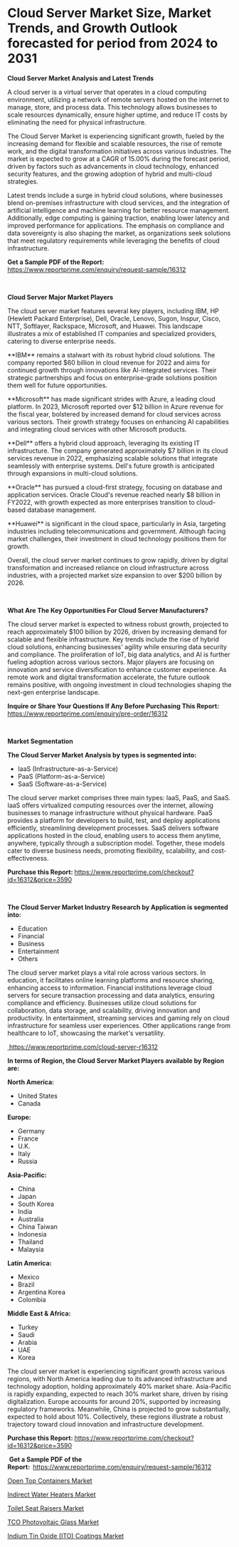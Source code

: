 <p><h1>Cloud Server Market Size, Market Trends, and Growth Outlook forecasted for period from 2024 to 2031</h1></p><p><strong>Cloud Server Market Analysis and Latest Trends</strong></p>
<p><p>A cloud server is a virtual server that operates in a cloud computing environment, utilizing a network of remote servers hosted on the internet to manage, store, and process data. This technology allows businesses to scale resources dynamically, ensure higher uptime, and reduce IT costs by eliminating the need for physical infrastructure.</p><p>The Cloud Server Market is experiencing significant growth, fueled by the increasing demand for flexible and scalable resources, the rise of remote work, and the digital transformation initiatives across various industries. The market is expected to grow at a CAGR of 15.00% during the forecast period, driven by factors such as advancements in cloud technology, enhanced security features, and the growing adoption of hybrid and multi-cloud strategies. </p><p>Latest trends include a surge in hybrid cloud solutions, where businesses blend on-premises infrastructure with cloud services, and the integration of artificial intelligence and machine learning for better resource management. Additionally, edge computing is gaining traction, enabling lower latency and improved performance for applications. The emphasis on compliance and data sovereignty is also shaping the market, as organizations seek solutions that meet regulatory requirements while leveraging the benefits of cloud infrastructure.</p></p>
<p><strong>Get a Sample PDF of the Report:&nbsp;</strong> <a href="https://www.reportprime.com/enquiry/request-sample/16312?utm_campaign=1512&utm_medium=2&utm_source=Github&utm_content=ia&utm_term=02122024&utm_id=cloud-server">https://www.reportprime.com/enquiry/request-sample/16312</a></p>
<p>&nbsp;</p>
<p><strong>Cloud Server Major Market Players</strong></p>
<p><p>The cloud server market features several key players, including IBM, HP (Hewlett Packard Enterprise), Dell, Oracle, Lenovo, Sugon, Inspur, Cisco, NTT, Softlayer, Rackspace, Microsoft, and Huawei. This landscape illustrates a mix of established IT companies and specialized providers, catering to diverse enterprise needs.</p><p>**IBM** remains a stalwart with its robust hybrid cloud solutions. The company reported $60 billion in cloud revenue for 2022 and aims for continued growth through innovations like AI-integrated services. Their strategic partnerships and focus on enterprise-grade solutions position them well for future opportunities.</p><p>**Microsoft** has made significant strides with Azure, a leading cloud platform. In 2023, Microsoft reported over $12 billion in Azure revenue for the fiscal year, bolstered by increased demand for cloud services across various sectors. Their growth strategy focuses on enhancing AI capabilities and integrating cloud services with other Microsoft products.</p><p>**Dell** offers a hybrid cloud approach, leveraging its existing IT infrastructure. The company generated approximately $7 billion in its cloud services revenue in 2022, emphasizing scalable solutions that integrate seamlessly with enterprise systems. Dell's future growth is anticipated through expansions in multi-cloud solutions.</p><p>**Oracle** has pursued a cloud-first strategy, focusing on database and application services. Oracle Cloud's revenue reached nearly $8 billion in FY2022, with growth expected as more enterprises transition to cloud-based database management.</p><p>**Huawei** is significant in the cloud space, particularly in Asia, targeting industries including telecommunications and government. Although facing market challenges, their investment in cloud technology positions them for growth. </p><p>Overall, the cloud server market continues to grow rapidly, driven by digital transformation and increased reliance on cloud infrastructure across industries, with a projected market size expansion to over $200 billion by 2026.</p></p>
<p>&nbsp;</p>
<p><strong>What Are The Key Opportunities For Cloud Server Manufacturers?</strong></p>
<p><p>The cloud server market is expected to witness robust growth, projected to reach approximately $100 billion by 2026, driven by increasing demand for scalable and flexible infrastructure. Key trends include the rise of hybrid cloud solutions, enhancing businesses' agility while ensuring data security and compliance. The proliferation of IoT, big data analytics, and AI is further fueling adoption across various sectors. Major players are focusing on innovation and service diversification to enhance customer experience. As remote work and digital transformation accelerate, the future outlook remains positive, with ongoing investment in cloud technologies shaping the next-gen enterprise landscape.</p></p>
<p><strong>Inquire or Share Your Questions If Any Before Purchasing This Report:</strong> <a href="https://www.reportprime.com/enquiry/pre-order/16312?utm_campaign=1512&utm_medium=2&utm_source=Github&utm_content=ia&utm_term=02122024&utm_id=cloud-server">https://www.reportprime.com/enquiry/pre-order/16312</a></p>
<p>&nbsp;</p>
<p><strong>Market Segmentation</strong></p>
<p><strong>The Cloud Server Market Analysis by types is segmented into:</strong></p>
<p><ul><li>IaaS (Infrastructure-as-a-Service)</li><li>PaaS (Platform-as-a-Service)</li><li>SaaS (Software-as-a-Service)</li></ul></p>
<p><p>The cloud server market comprises three main types: IaaS, PaaS, and SaaS. IaaS offers virtualized computing resources over the internet, allowing businesses to manage infrastructure without physical hardware. PaaS provides a platform for developers to build, test, and deploy applications efficiently, streamlining development processes. SaaS delivers software applications hosted in the cloud, enabling users to access them anytime, anywhere, typically through a subscription model. Together, these models cater to diverse business needs, promoting flexibility, scalability, and cost-effectiveness.</p></p>
<p><strong>Purchase this Report:&nbsp;</strong><a href="https://www.reportprime.com/checkout?id=16312&price=3590&utm_campaign=1512&utm_medium=2&utm_source=Github&utm_content=ia&utm_term=02122024&utm_id=cloud-server">https://www.reportprime.com/checkout?id=16312&price=3590</a></p>
<p>&nbsp;</p>
<p><strong>The Cloud Server Market Industry Research by Application is segmented into:</strong></p>
<p><ul><li>Education</li><li>Financial</li><li>Business</li><li>Entertainment</li><li>Others</li></ul></p>
<p><p>The cloud server market plays a vital role across various sectors. In education, it facilitates online learning platforms and resource sharing, enhancing access to information. Financial institutions leverage cloud servers for secure transaction processing and data analytics, ensuring compliance and efficiency. Businesses utilize cloud solutions for collaboration, data storage, and scalability, driving innovation and productivity. In entertainment, streaming services and gaming rely on cloud infrastructure for seamless user experiences. Other applications range from healthcare to IoT, showcasing the market's versatility.</p></p>
<p><a href="https://www.reportprime.com/cloud-server-r16312?utm_campaign=1512&utm_medium=2&utm_source=Github&utm_content=ia&utm_term=02122024&utm_id=cloud-server">&nbsp;https://www.reportprime.com/cloud-server-r16312</a></p>
<p><strong>In terms of Region, the Cloud Server Market Players available by Region are:</strong></p>
<p>
    <p> <strong> North America: </strong>
        <ul>
            <li>United States</li>
            <li>Canada</li>
        </ul>
        </p> 
    <p> <strong> Europe: </strong>
        <ul>
            <li>Germany</li>
            <li>France</li>
            <li>U.K.</li>
            <li>Italy</li>
            <li>Russia</li>
        </ul>
        </p> 
    <p> <strong> Asia-Pacific: </strong>
        <ul>
            <li>China</li>
            <li>Japan</li>
            <li>South Korea</li>
            <li>India</li>
            <li>Australia</li>
            <li>China Taiwan</li>
            <li>Indonesia</li>
            <li>Thailand</li>
            <li>Malaysia</li>
        </ul>
        </p> 
    <p> <strong> Latin America: </strong>
        <ul>
            <li>Mexico</li>
            <li>Brazil</li>
            <li>Argentina Korea</li>
            <li>Colombia</li>
        </ul>
        </p> 
    <p> <strong> Middle East & Africa: </strong>
        <ul>
            <li>Turkey</li>
            <li>Saudi</li>
            <li>Arabia</li>
            <li>UAE</li>
            <li>Korea</li>
        </ul>
    </p>
    </p>
<p><p>The cloud server market is experiencing significant growth across various regions, with North America leading due to its advanced infrastructure and technology adoption, holding approximately 40% market share. Asia-Pacific is rapidly expanding, expected to reach 30% market share, driven by rising digitalization. Europe accounts for around 20%, supported by increasing regulatory frameworks. Meanwhile, China is projected to grow substantially, expected to hold about 10%. Collectively, these regions illustrate a robust trajectory toward cloud innovation and infrastructure development.</p></p>
<p><strong>Purchase this Report: </strong><a href="https://www.reportprime.com/checkout?id=16312&price=3590&utm_campaign=1512&utm_medium=2&utm_source=Github&utm_content=ia&utm_term=02122024&utm_id=cloud-server">https://www.reportprime.com/checkout?id=16312&price=3590</a></p>
<p>&nbsp;<strong>Get a Sample PDF of the Report:&nbsp;&nbsp;</strong><a href="https://www.reportprime.com/enquiry/request-sample/16312?utm_campaign=1512&utm_medium=2&utm_source=Github&utm_content=ia&utm_term=02122024&utm_id=cloud-server">https://www.reportprime.com/enquiry/request-sample/16312</a></p>
<p><strong></strong></p>
<p><p><a href="https://www.linkedin.com/pulse/focus-open-top-containers-market-trends-metrics-sales-size-6l21f?utm_campaign=1512&utm_medium=2&utm_source=Github&utm_content=ia&utm_term=02122024&utm_id=cloud-server">Open Top Containers Market</a></p><p><a href="https://www.linkedin.com/pulse/marketsize2024-2031withcagrof76factorsinfluencinggrowth-kvzef?utm_campaign=1512&utm_medium=2&utm_source=Github&utm_content=ia&utm_term=02122024&utm_id=cloud-server">Indirect Water Heaters Market</a></p><p><a href="https://www.linkedin.com/pulse/toilet-seat-raisers-market-trends-historical-forecast-growth-cagr-gcldf?utm_campaign=1512&utm_medium=2&utm_source=Github&utm_content=ia&utm_term=02122024&utm_id=cloud-server">Toilet Seat Raisers Market</a></p><p><a href="https://issuu.com/reportprime-2/docs/tco-photovoltaic-glass-market-size-2030.pptx?utm_campaign=1512&utm_medium=2&utm_source=Github&utm_content=ia&utm_term=02122024&utm_id=cloud-server">TCO Photovoltaic Glass Market</a></p><p><a href="https://issuu.com/reportprime-2/docs/indium-tin-oxide-ito-coatings-marke_85a044fa8348d5?utm_campaign=1512&utm_medium=2&utm_source=Github&utm_content=ia&utm_term=02122024&utm_id=cloud-server">Indium Tin Oxide (ITO) Coatings Market</a></p></p>
